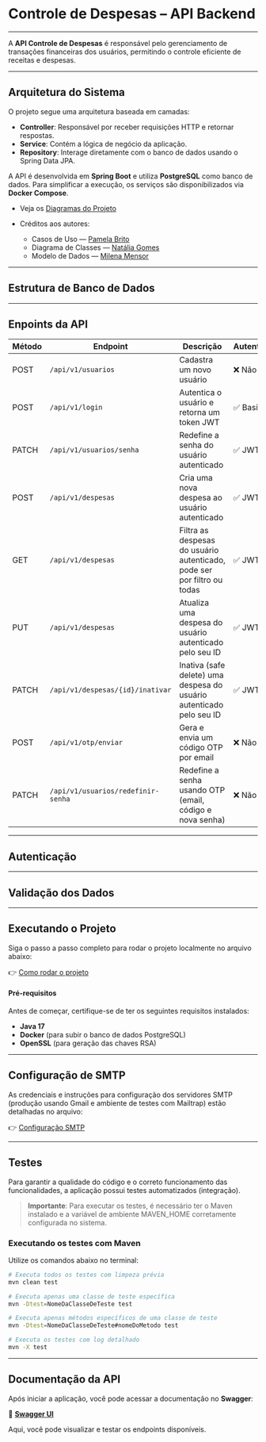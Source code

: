 # Controle de Despesas – API Backend

---

A **API Controle de Despesas** é responsável pelo gerenciamento de transações financeiras dos usuários, permitindo o controle eficiente de receitas e despesas.

---

## Arquitetura do Sistema

O projeto segue uma arquitetura baseada em camadas:

- **Controller**: Responsável por receber requisições HTTP e retornar respostas.
- **Service**: Contém a lógica de negócio da aplicação.
- **Repository**: Interage diretamente com o banco de dados usando o Spring Data JPA.

A API é desenvolvida em **Spring Boot** e utiliza **PostgreSQL** como banco de dados. Para simplificar a execução, os serviços são disponibilizados via **Docker Compose**.

- Veja os [Diagramas do Projeto](./docs/diagramas.md)

- Créditos aos autores:
  - Casos de Uso — [Pamela Brito](https://github.com/pamelabrito)
  - Diagrama de Classes — [Natália Gomes](https://github.com/nataliatsi)
  - Modelo de Dados — [Milena Mensor](https://github.com/MilenaMensor)

---

## Estrutura de Banco de Dados

---

## Enpoints da API

| Método | Endpoint                    | Descrição                                             | Autenticação     |
|--------|-----------------------------|-------------------------------------------------------|------------------|
| POST   | `/api/v1/usuarios`          | Cadastra um novo usuário                             | ❌ Não requer     |
| POST   | `/api/v1/login`             | Autentica o usuário e retorna um token JWT           | ✅ Basic Auth     |
| PATCH  | `/api/v1/usuarios/senha`    | Redefine a senha do usuário autenticado              | ✅ JWT Token      |
| POST   | `/api/v1/despesas`          | Cria uma nova despesa ao usuário autenticado         | ✅ JWT Token      |
| GET    | `/api/v1/despesas`          | Filtra as despesas do usuário autenticado, pode ser por filtro ou todas   | ✅ JWT Token      |
| PUT    | `/api/v1/despesas`          | Atualiza uma despesa do usuário autenticado pelo seu ID                   | ✅ JWT Token      |
| PATCH  | `/api/v1/despesas/{id}/inativar` | Inativa (safe delete) uma despesa do usuário autenticado pelo seu ID | ✅ JWT Token      |
| POST	 | `/api/v1/otp/enviar`	            | Gera e envia um código OTP por email	                               | ❌ Não requer     |
| PATCH	 | `/api/v1/usuarios/redefinir-senha`| Redefine a senha usando OTP (email, código e nova senha)	           | ❌ Não requer     |

---

## Autenticação

---

## Validação dos Dados

---

## Executando o Projeto

Siga o passo a passo completo para rodar o projeto localmente no arquivo abaixo:

👉 [Como rodar o projeto](./docs/executar-projeto.md)

#### Pré-requisitos

Antes de começar, certifique-se de ter os seguintes requisitos instalados:

- **Java 17**
- **Docker** (para subir o banco de dados PostgreSQL)
- **OpenSSL** (para geração das chaves RSA)

---

## Configuração de SMTP

As credenciais e instruções para configuração dos servidores SMTP (produção usando Gmail e ambiente de testes com Mailtrap) estão detalhadas no arquivo:

👉 [Configuração SMTP](./docs/smtp-config.md)

---

## Testes

Para garantir a qualidade do código e o correto funcionamento das funcionalidades, a aplicação possui testes automatizados (integração).

> **Importante**: Para executar os testes, é necessário ter o Maven instalado e a variável de ambiente MAVEN_HOME corretamente configurada no sistema.

### Executando os testes com Maven

Utilize os comandos abaixo no terminal:

```bash
# Executa todos os testes com limpeza prévia
mvn clean test
```

```bash
# Executa apenas uma classe de teste específica
mvn -Dtest=NomeDaClasseDeTeste test
```

```bash
# Executa apenas métodos específicos de uma classe de teste
mvn -Dtest=NomeDaClasseDeTeste#nomeDoMetodo test
```

```bash
# Executa os testes com log detalhado
mvn -X test
```

---

## Documentação da API

Após iniciar a aplicação, você pode acessar a documentação no **Swagger**:

🔗 **[Swagger UI](http://localhost:8080/swagger-ui/index.html)**

Aqui, você pode visualizar e testar os endpoints disponíveis.
